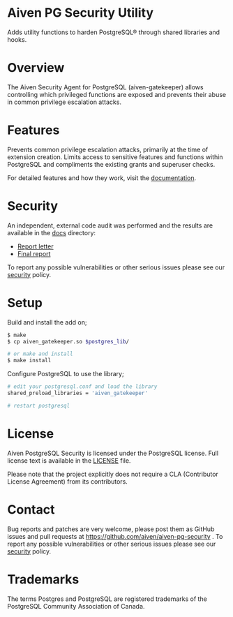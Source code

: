 Aiven PG Security Utility
======================
Adds utility functions to harden PostgreSQL® through shared libraries and hooks.

Overview
========
The Aiven Security Agent for PostgreSQL (aiven-gatekeeper) allows controlling which privileged functions are exposed and prevents their abuse in common privilege escalation attacks.

Features
============
Prevents common privilege escalation attacks, primarily at the time of extension creation. Limits access to sensitive features and functions within PostgreSQL and compliments the existing grants and superuser checks.

For detailed features and how they work, visit the [documentation](docs/).

Security
===========
An independent, external code audit was performed and the results are available in the [docs](docs/) directory:
* [Report letter](docs/20220805%20Aiven%20Customer%20Letter.pdf)
* [Final report](docs/20220805%20Aiven%20Oy%20-%20Aiven%20Source%20Code%20Audit%20Retest%20Final%20Report.pdf)

To report any possible vulnerabilities or other serious issues please see our [security](SECURITY.md) policy.

Setup
============

Build and install the add on;
```bash
$ make
$ cp aiven_gatekeeper.so $postgres_lib/

# or make and install
$ make install

```
Configure PostgreSQL to use the library;
```bash
# edit your postgresql.conf and load the library
shared_preload_libraries = 'aiven_gatekeeper'

# restart postgresql
```

License
============
Aiven PostgreSQL Security is licensed under the PostgreSQL license. Full license text is available in the [LICENSE](LICENSE) file.

Please note that the project explicitly does not require a CLA (Contributor License Agreement) from its contributors.

Contact
============
Bug reports and patches are very welcome, please post them as GitHub issues and pull requests at https://github.com/aiven/aiven-pg-security .
To report any possible vulnerabilities or other serious issues please see our [security](SECURITY.md) policy.

Trademarks
============
The terms Postgres and PostgreSQL are registered trademarks of the PostgreSQL Community Association of Canada.
